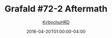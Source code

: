 ---
title: "Grafald #72-2 Aftermath"
type: "image"
date: 2016-04-20T01:00:00-04:00
draft: false
categories: ["Grafald"]
image_path: "../img/2016/72-2.png"
alt_text: ""
is_subpage: true
author: "[KirbychuHRD](https://cohost.org/KirbychuHRD)"
---